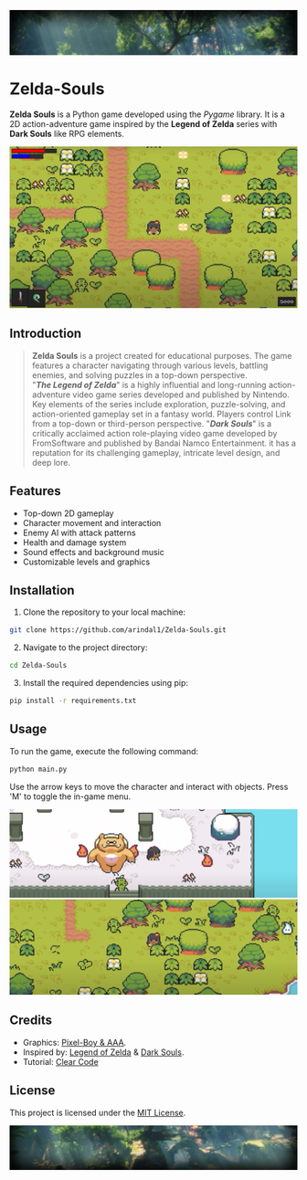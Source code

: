 ![banner1](resources/repo-images/ban1.png)

# Zelda-Souls

**Zelda Souls** is a Python game developed using the *Pygame* library. It is a 2D action-adventure game inspired by the **Legend of Zelda** series with **Dark Souls** like RPG elements.

![ss1](resources/repo-images/112.png)

## Introduction

> **Zelda Souls** is a project created for educational purposes. The game features a character navigating through various levels, battling enemies, and solving puzzles in a top-down perspective. <br>
"***The Legend of Zelda***" is a highly influential and long-running action-adventure video game series developed and published by Nintendo. Key elements of the series include exploration, puzzle-solving, and action-oriented gameplay set in a fantasy world. Players control Link from a top-down or third-person perspective. "***Dark Souls***" is a critically acclaimed action role-playing video game developed by FromSoftware and published by Bandai Namco Entertainment. it has a reputation for its challenging gameplay, intricate level design, and deep lore.

## Features

- Top-down 2D gameplay
- Character movement and interaction
- Enemy AI with attack patterns
- Health and damage system
- Sound effects and background music
- Customizable levels and graphics

## Installation

1. Clone the repository to your local machine:

```bash
git clone https://github.com/arindal1/Zelda-Souls.git
```

2. Navigate to the project directory:

```bash
cd Zelda-Souls
```

3. Install the required dependencies using pip:

```bash
pip install -r requirements.txt
```

## Usage

To run the game, execute the following command:

```bash
python main.py
```

Use the arrow keys to move the character and interact with objects. Press 'M' to toggle the in-game menu.

![ss2](resources/repo-images/113.png)
![ss3](resources/repo-images/114.png)


## Credits

- Graphics: [Pixel-Boy & AAA](https://pixel-boy.itch.io/ninja-adventure-asset-pack).
- Inspired by: [Legend of Zelda](https://en.wikipedia.org/wiki/The_Legend_of_Zelda) & [Dark Souls](https://en.wikipedia.org/wiki/Dark_Souls).
- Tutorial: [Clear Code](https://www.youtube.com/watch?v=QU1pPzEGrqw&t=26936s)

## License

This project is licensed under the [MIT License](LICENSE).

![banner2](resources/repo-images/ban2.png)

